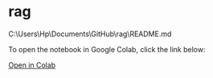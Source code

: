 # rag

C:\Users\Hp\Documents\GitHub\rag\README.md

To open the notebook in Google Colab, click the link below:

[Open in Colab](https://colab.research.google.com/github/yonanicodes/rag/blob/main/rag_1.ipynb)
